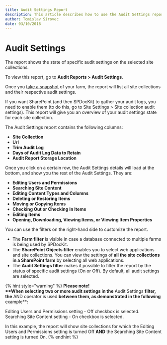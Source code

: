 ```yaml
---
title: Audit Settings Report
description: This article describes how to use the Audit Settings report.
author: Tomislav Sirovec
date: 03/10/2018
---
```


# Audit Settings

The report shows the state of specific audit settings on the selected site collections.

To view this report, go to **Audit Reports &gt; Audit Settings**.

Once you [take a snapshot](../../create-sharepoint-farm-snapshots/manual-snapshots.md) of your farm, the report will list all site collections and their respective audit settings.

If you want SharePoint \(and then SPDocKit\) to gather your audit logs, you need to enable them \(to do this, go to Site Settings &gt; Site collection audit settings\). This report will give you an overview of your audit settings state for each site collection.

The Audit Settings report contains the following columns:

* **Site Collection**
* **Url**
* **Trim Audit Log**
* **Days of Audit Log Data to Retain**
* **Audit Report Storage Location**

Once you click on a certain row, the Audit Settings details will load at the bottom, and show you the rest of the Audit Settings. They are:

* **Editing Users and Permissions**
* **Searching Site Content**
* **Editing Content Types and Columns**
* **Deleting or Restoring Items**
* **Moving or Copying Items**
* **Checking Out or Checking In Items**
* **Editing Items**
* **Opening, Downloading, Viewing Items, or Viewing Item Properties**

You can use the filters on the right-hand side to customize the report.

* The **Farm filter** is visible in case a database connected to multiple farms is being used by SPDocKit.
* The **SharePoint Objects filter** enables you to select web applications and site collections. You can view the settings of **all the site collections in a SharePoint farm** by selecting all web applications. 
* The **Audit Settings filter** makes it possible to filter the report by the status of specific audit settings \(On or Off\). By default, all audit settings are selected. 

{% hint style="warning" %}
**Please note!**  
**\*\*When selecting two or more audit settings in the** Audit Settings **filter, the** AND operator is used **between them, as demonstrated in the following** example\*\*:

Editing Users and Permissions setting - Off checkbox is selected.  
Searching Site Content setting - On checkbox is selected.

In this example, the report will show site collections for which the Editing Users and Permissions setting is turned Off **AND** the Searching Site Content setting is turned On.
{% endhint %}

